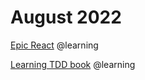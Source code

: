 # August 2022

[Epic React](https://epicreact.dev/) @learning

[Learning TDD book](https://www.oreilly.com/library/view/learning-test-driven-development/9781098106461/) @learning

